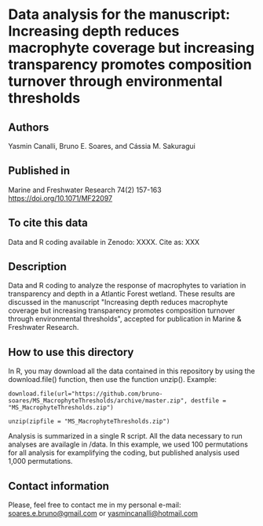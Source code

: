 # Data analysis for the manuscript: Increasing depth reduces macrophyte coverage but increasing transparency promotes composition turnover through environmental thresholds
 
## Authors
Yasmin Canalli, Bruno E. Soares, and Cássia M. Sakuragui

## Published in
Marine and Freshwater Research 74(2) 157-163 https://doi.org/10.1071/MF22097

## To cite this data
Data and R coding available in Zenodo: XXXX.
Cite as: XXX

## Description
Data and R coding to analyze the response of macrophytes to variation in transparency and depth in a Atlantic Forest wetland. These results are discussed in the manuscript  "Increasing depth reduces macrophyte coverage but increasing transparency promotes composition turnover through environmental thresholds", accepted for publication in Marine & Freshwater Research.

## How to use this directory
In R, you may download all the data contained in this repository by using the download.file() function, then use the function unzip(). Example:

`
download.file(url="https://github.com/bruno-soares/MS_MacrophyteThresholds/archive/master.zip", destfile = "MS_MacrophyteThresholds.zip")
`

`
unzip(zipfile = "MS_MacrophyteThresholds.zip")
`

Analysis is summarized in a single R script. All the data necessary to run analyses are availagle in /data. In this example, we used 100 permutations for all analysis for examplifying the coding, but published analysis used 1,000 permutations.

## Contact information
Please, feel free to contact me in my personal e-mail: soares.e.bruno@gmail.com or yasmincanalli@hotmail.com
